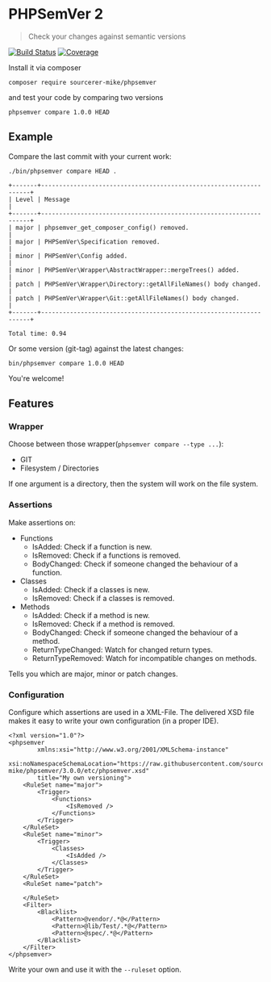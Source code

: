# PHPSemVer 2

> Check your changes against semantic versions

[![Build Status](https://travis-ci.org/sourcerer-mike/phpsemver.svg?branch=master)](https://travis-ci.org/sourcerer-mike/phpsemver)
[![Coverage](https://codecov.io/github/sourcerer-mike/phpsemver/coverage.svg?branch=master)](http://codecov.io/github/sourcerer-mike/phpsemver?branch=master)

Install it via composer

    composer require sourcerer-mike/phpsemver

and test your code by comparing two versions

    phpsemver compare 1.0.0 HEAD

## Example

Compare the last commit with your current work:

    ./bin/phpsemver compare HEAD .
    
    +-------+-------------------------------------------------------------------+
    | Level | Message                                                           |
    +-------+-------------------------------------------------------------------+
    | major | phpsemver_get_composer_config() removed.                          |
    | major | PHPSemVer\Specification removed.                                  |
    | minor | PHPSemVer\Config added.                                           |
    | minor | PHPSemVer\Wrapper\AbstractWrapper::mergeTrees() added.            |
    | patch | PHPSemVer\Wrapper\Directory::getAllFileNames() body changed.      |
    | patch | PHPSemVer\Wrapper\Git::getAllFileNames() body changed.            |
    +-------+-------------------------------------------------------------------+
    
    Total time: 0.94

Or some version (git-tag) against the latest changes:

    bin/phpsemver compare 1.0.0 HEAD

You're welcome!

## Features

### Wrapper

Choose between those wrapper(`phpsemver compare --type ...`):

- GIT
- Filesystem / Directories

If one argument is a directory, then the system will work on the file system.

### Assertions

Make assertions on:

- Functions
	- IsAdded: Check if a function is new.
	- IsRemoved: Check if a functions is removed.
	- BodyChanged: Check if someone changed the behaviour of a function.
- Classes
	- IsAdded: Check if a classes is new.
	- IsRemoved: Check if a classes is removed.
- Methods
	- IsAdded: Check if a method is new.
	- IsRemoved: Check if a method is removed.
	- BodyChanged: Check if someone changed the behaviour of a method.
	- ReturnTypeChanged: Watch for changed return types.
	- ReturnTypeRemoved: Watch for incompatible changes on methods.

Tells you which are major, minor or patch changes.

### Configuration

Configure which assertions are used in a XML-File.
The delivered XSD file makes it easy to write your own configuration (in a proper IDE).

    <?xml version="1.0"?>
    <phpsemver
            xmlns:xsi="http://www.w3.org/2001/XMLSchema-instance"
            xsi:noNamespaceSchemaLocation="https://raw.githubusercontent.com/sourcerer-mike/phpsemver/3.0.0/etc/phpsemver.xsd"
            title="My own versioning">
        <RuleSet name="major">
            <Trigger>
                <Functions>
                    <IsRemoved />
                </Functions>
            </Trigger>
        </RuleSet>
        <RuleSet name="minor">
            <Trigger>
                <Classes>
                    <IsAdded />
                </Classes>
            </Trigger>
        </RuleSet>
        <RuleSet name="patch">
    
        </RuleSet>
        <Filter>
            <Blacklist>
                <Pattern>@vendor/.*@</Pattern>
                <Pattern>@lib/Test/.*@</Pattern>
                <Pattern>@spec/.*@</Pattern>
            </Blacklist>
        </Filter>
    </phpsemver>

Write your own and use it with the `--ruleset` option.
